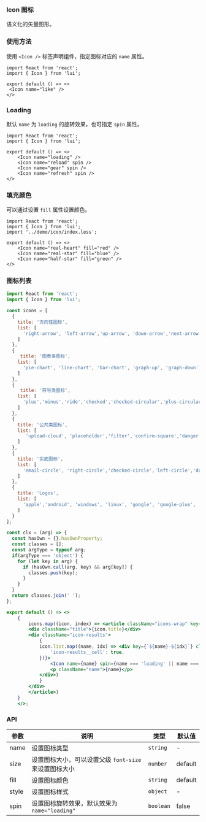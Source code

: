 ### Icon 图标

语义化的矢量图形。

### 使用方法  

使用 `<Icon />` 标签声明组件，指定图标对应的 `name` 属性。

```tsx
import React from 'react';
import { Icon } from 'lui';

export default () => <>
 <Icon name="like" />
</>
```

### Loading  

默认 `name` 为 `loading` 的旋转效果，也可指定 `spin` 属性。

```tsx
import React from 'react';
import { Icon } from 'lui';

export default () => <>
    <Icon name="loading" />
    <Icon name="reload" spin />
    <Icon name="gear" spin />
    <Icon name="refresh" spin />
</>
```

### 填充颜色  

可以通过设置 `fill` 属性设置颜色。

```tsx
import React from 'react';
import { Icon } from 'lui';
import '../demo/icon/index.less';

export default () => <>
    <Icon name="real-heart" fill="red" />
    <Icon name="real-star" fill="blue" />
    <Icon name="half-star" fill="green" />
</>
```

### 图标列表

```jsx | inline
import React from 'react';
import { Icon } from 'lui';

const icons = [
  {
    title: '方向性图标',
    list: [
      'right-arrow', 'left-arrow','up-arrow', 'down-arrow','next-arrow', 'back-arrow','top-arrow','buttom-arrow', 'dropLeft-arrow', 'dropRight-arrow','dropUp-arrow', 'dropDown-arrow','sort-ascending', 'sort-descending', 'swap-arrow','resize','fullscreen','exit-fullscreen','route-lighter', 'repeat', 
    ]
  },
  {
     title: '图表类图标',
    list: [
      'pie-chart', 'line-chart', 'bar-chart', 'graph-up', 'graph-down',
    ]
  },
  {
     title: '符号类图标',
    list: [
      'plus','minus','ride','checked','checked-circular','plus-circular','minus-circular','cancel-circular','add-square','close-square', 'like', 'dislike', 'hollow-heart', 'real-heart', 'half-heart', 'hollow-star','real-star', 'half-star'
    ]
  },
  {
    title: '公共类图标',
    list: [
       'upload-cloud', 'placeholder','filter','confirm-square','danger','ellipsis','shopping-cart', 'share', 'edit', 'file', 'folder', 'add-file','download', 'upload','message', 'transfer-to', 'house','mic-ligther', 'bar-chart','warning','phone-call', 'envelope', 'avatar', 'settings', 'list','reload','refresh', 'loading', 'gear', 'copy',  'diagram', 'garbage','tag','cloud', 'search', 'lui-user','play-button','database','file','question', 'eye','hide-eye','flag', 'bluetooth','code-working','code'
    ]
  },
  {
    title: '实底图标',
    list: [
      'email-circle', 'right-circle','checked-circle','left-circle','down-circle', 'up-circle','plus-circle', 'minus-circle', 'replay-circle', 'close-circle', 'share-circle','lui-cloud','list-circle', 'user-circle', 'group-circle', 'settings-circle', 'link-circle', 'folder-circle', 'cloud-computing', 'layers-circle', 'upload-circle', 'download-circle', 'rmb','dollar'
    ]
  },
  {
    title: 'Logos',
    list: [
      'apple','android', 'windows', 'linux', 'google', 'google-plus', 'ie', 'firefox', 'chrome', 'facebook', 'twitter', 'weibo', 'github', 'instagram', 'wechat','taobao','jd','alipay', 'qq', 'zhihu','html5', 'js','react', 'npm','python','codepen'
    ]
  }
];

const clx = (arg) => {
  const hasOwn = {}.hasOwnProperty;
  const classes = [];
  const argType = typeof arg;
  if(argType === 'object') {
    for (let key in arg) {
      if (hasOwn.call(arg, key) && arg[key]) {
        classes.push(key);
      }
    }
  }
  return classes.join(' ');
};

export default () => <>
    {
        icons.map((icon, index) => <article className="icons-wrap" key={index}>
        <div className="title">{icon.title}</div>
        <div className="icon-results">
            {
            icon.list.map((name, idx) => <div key={`${name}-${idx}`} className={clx({
                'icon-results__cell': true,
            })}>
                <Icon name={name} spin={name === 'loading' || name === 'gear' ? true : false} />
                <p className="name">{name}</p>
            </div>)
            }
        </div>
        </article>)
    }
    </>;
```

### API

| 参数  | 说明                                                 | 类型      | 默认值    |
|-------|-----------------------------------------------------|----------|----------|
| name  | 设置图标类型                                          | `string`  | -       |
| size  | 设置图标大小，可以设置父级 `font-size` 来设置图标大小      | `number`  | default |
| fill  | 设置图标颜色                                          | `string`  | default |
| style | 设置图标样式                                          | `object`  | -       |
| spin  | 设置图标旋转效果，默认效果为 `name="loading"`            | `boolean` | false   |